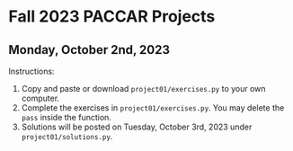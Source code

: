 # Fall 2023 PACCAR Projects

## Monday, October 2nd, 2023

Instructions:

1. Copy and paste or download `project01/exercises.py` to your own computer.
2. Complete the exercises in `project01/exercises.py`. You may delete the `pass` inside the function.
3. Solutions will be posted on Tuesday, October 3rd, 2023 under `project01/solutions.py`.
